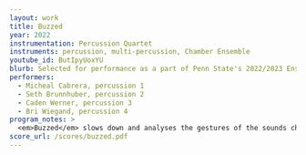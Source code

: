 ```yaml
---
layout: work
title: Buzzed
year: 2022
instrumentation: Percussion Quartet
instruments: percussion, multi-percussion, Chamber Ensemble
youtube_id: ButIpyUoxYU
blurb: Selected for performance as a part of Penn State's 2022/2023 Ensemble Call for Scores.
performers:
  - Micheal Cabrera, percussion 1
  - Seth Brunnhuber, percussion 2
  - Caden Werner, percussion 3
  - Bri Wiegand, percussion 4
program_notes: >
  <em>Buzzed</em> slows down and analyses the gestures of the sounds chosen for the piece and represents them structurally...
score_url: /scores/buzzed.pdf
---
```

